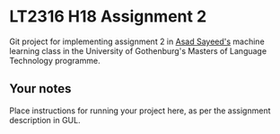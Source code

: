 # LT2316 H18 Assignment 2

Git project for implementing assignment 2 in [Asad Sayeed's](https://asayeed.github.io) machine learning class in the University of Gothenburg's Masters
of Language Technology programme.

## Your notes

Place instructions for running your project here, as per the assignment
description in GUL.

